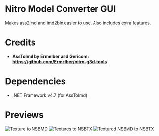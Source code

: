 # Nitro Model Converter GUI
Makes ass2imd and imd2bin easier to use. Also includes extra features.

# Credits
 - <b>AssToImd by Ermelber and Gericom: https://github.com/Ermelber/nitro-g3d-tools</b>
 
# Dependencies
 - .NET Framework v4.7 (for AssToImd)
 
# Previews
<img src="https://raw.githubusercontent.com/TheGameratorT/NitroModel_ConverterGUI/master/prev_NSBMD.png" title="Texture to NSBMD">
<img src="https://raw.githubusercontent.com/TheGameratorT/NitroModel_ConverterGUI/master/prev_NSBTX.png" title="Textures to NSBTX">
<img src="https://raw.githubusercontent.com/TheGameratorT/NitroModel_ConverterGUI/master/prev_NSBMDtoNSBTX.png" title="Textured NSBMD to NSBTX">
